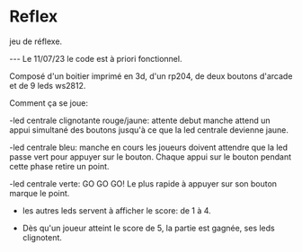 # Reflex
jeu de réflexe. 

--- Le 11/07/23 le code est à priori fonctionnel.

Composé d'un boitier imprimé en 3d, d'un rp204, de deux boutons d'arcade et de 9 leds ws2812.

Comment ça se joue:

-led centrale clignotante rouge/jaune: attente debut manche
  attend un appui simultané des boutons jusqu'à ce que la led centrale devienne jaune.
  
-led centrale bleu: manche en cours
  les joueurs doivent attendre que la led passe vert pour appuyer sur le bouton.
  Chaque appui sur le bouton pendant cette phase retire un point.
  
-led centrale verte: GO GO GO!
  Le plus rapide à appuyer sur son bouton marque le point.
  
- les autres leds servent à afficher le score: de 1 à 4.
  
- Dès qu'un joueur atteint le score de 5, la partie est gagnée, ses leds clignotent.
